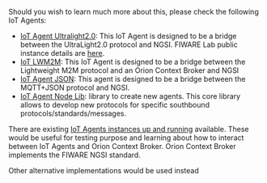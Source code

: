 Should you wish to learn much more about this, please check the following IoT Agents:

- [IoT Agent Ultralight2.0](https://github.com/Fiware/iot.IoTagent-UL): This IoT Agent is designed to be a bridge between the UltraLight2.0 protocol and NGSI. FIWARE Lab public instance details are [here](https://catalogue.fiware.org/enablers/backend-device-management-idas/instances). 
- [IoT LWM2M](https://github.com/Fiware/iot.IoTagent-LWM2M): This IoT Agent is designed to be a bridge between the Lightweight M2M protocol and an Orion Context Broker and NGSI
- [IoT Agent JSON](https://github.com/Fiware/iot.IoTagent-JSON): This agent is designed to be a bridge between the MQTT+JSON protocol 
and NGSI.
- [IoT Agent Node Lib](https://github.com/Fiware/iot.IoTagent-node-lib): library to create new agents. This core library allows to develop new protocols for specific southbound protocols/standards/messages.

There are existing [IoT Agents instances up and running](https://catalogue.fiware.org/enablers/backend-device-management-idas/instances) available. These would be useful for testing purpose and learning about how to interact between IoT Agents and Orion Context Broker. 
Orion Context Broker implements the FIWARE NGSI standard. 

Other alternative implementations would be used instead
